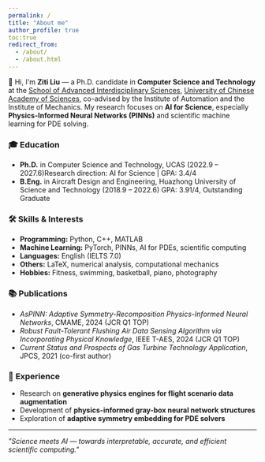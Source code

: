```yaml
---
permalink: /
title: "About me"
author_profile: true
toc:true
redirect_from: 
  - /about/
  - /about.html
---
```


👋 Hi, I'm **Ziti Liu** — a Ph.D. candidate in **Computer Science and Technology** at the [School of Advanced Interdisciplinary Sciences](https://sais.ucas.ac.cn/index.php/zh/), [University of Chinese Academy of Sciences](https://www.ucas.edu.cn/), co-advised by the Institute of Automation and the Institute of Mechanics. My research focuses on **AI for Science**, especially **Physics-Informed Neural Networks (PINNs)** and scientific machine learning for PDE solving.

### 🎓  **Education**

- **Ph.D.** in Computer Science and Technology, UCAS (2022.9 – 2027.6)Research direction: AI for Science | GPA: 3.4/4
- **B.Eng.** in Aircraft Design and Engineering, Huazhong University of Science and Technology (2018.9 – 2022.6)
  GPA: 3.91/4, Outstanding Graduate

### 🛠 **Skills & Interests**

- **Programming:** Python, C++, MATLAB
- **Machine Learning:** PyTorch, PINNs, AI for PDEs, scientific computing
- **Languages:** English (IELTS 7.0)
- **Others:** LaTeX, numerical analysis, computational mechanics
- **Hobbies:** Fitness, swimming, basketball, piano, photography

### 📚 **Publications**

- *AsPINN: Adaptive Symmetry-Recomposition Physics-Informed Neural Networks*, CMAME, 2024 (JCR Q1 TOP)
- *Robust Fault-Tolerant Flushing Air Data Sensing Algorithm via Incorporating Physical Knowledge*, IEEE T-AES, 2024 (JCR Q1 TOP)
- *Current Status and Prospects of Gas Turbine Technology Application*, JPCS, 2021 (co-first author)

### 💼 **Experience**

- Research on **generative physics engines for flight scenario data augmentation**
- Development of **physics-informed gray-box neural network structures**
- Exploration of **adaptive symmetry embedding for PDE solvers**

<!-- ### 🌐 **Links**

- Email: [Liuziti22@mails.ucas.edu.cn](mailto:Liuziti22@mails.ucas.edu.cn)
- GitHub: [github.com/ZitiLiu](https://github.com/ZitiLiu)
- Research: [AsPINN Project](https://github.com/ZitiLiu/AsPINN-Adaptive-symmetry-recomposition-PINN) | [Genesis Physics Engine](https://github.com/Genesis-Embodied-AI/Genesis) -->

---

*"Science meets AI — towards interpretable, accurate, and efficient scientific computing."*
